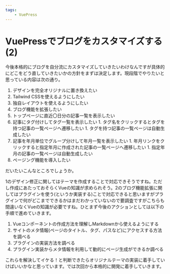 ```yaml
---
tags:
    - VuePress
---
```

# VuePressでブログをカスタマイズする(2)

今後本格的にブログを自分流にカスタマイズしていきたいわけなんですが具体的にどこをどう直していきたいかの方針をまずは決定します。現段階でやりたいと思っている内容は次の通り。

1. デザインを完全オリジナルに置き換えたい
  1. Tailwind CSSを使えるようにしたい
  1. 独自レイアウトを使えるようにしたい
1. ブログ機能を拡張したい
  1. トップページに直近〇日分の記事一覧を表示したい
  1. 記事にタグ付けしてタグ一覧を表示したい
    1. タグ名をクリックするとタグを持つ記事の一覧ページへ遷移したい
    1. タグを持つ記事の一覧ページは自動生成したい
  1. 記事を年月単位でグループ分けして年月一覧を表示したい
    1. 年月リンクをクリックすると指定年月に作成された記事の一覧ページへ遷移したい
    1. 指定年月の記事の一覧ページは自動生成したい
  1. ページング機能を導入したい

だいたいこんなところでしょうか。

1のデザイン修正に関してはテーマを作成することで対応できそうですね。ただし作成にあたっておそらくVueの知識が求められそう。2のブログ機能拡張に関してはプラグインを使う(というか実装する)ことで対応できると思いますがプラグインで何がどこまでできるかはまだわかっていないので要調査ですがこちらも間違いなくVueの知識が必要ですね。ひとまず今後のアクションとしては以下の手順で進めていきます。

1. Vueコンポーネントの作成方法を理解しMarkdownから使えるようにする
1. サイトのメタ情報(ページのタイトル、タグ、パスなど)にアクセスする方法を調べる
1. プラグインの実装方法を調べる
1. プラグイン実装からメタ情報を利用して動的にページ生成ができるか調べる

これらを解決してイケる！と判断できたらオリジナルテーマの実装に着手していけばいいかなと思っています。では次回から本格的に開発に着手していきます。
